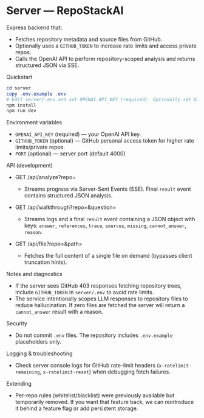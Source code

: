 
# Server — RepoStackAI

Express backend that:

- Fetches repository metadata and source files from GitHub.
- Optionally uses a `GITHUB_TOKEN` to increase rate limits and access private repos.
- Calls the OpenAI API to perform repository-scoped analysis and returns structured JSON via SSE.

Quickstart

```powershell
cd server
copy .env.example .env
# Edit server/.env and set OPENAI_API_KEY (required). Optionally set GITHUB_TOKEN.
npm install
npm run dev
```

Environment variables

- `OPENAI_API_KEY` (required) — your OpenAI API key.
- `GITHUB_TOKEN` (optional) — GitHub personal access token for higher rate limits/private repos.
- `PORT` (optional) — server port (default 4000)

API (development)

- GET /api/analyze?repo=<github-url>
   - Streams progress via Server-Sent Events (SSE). Final `result` event contains structured JSON analysis.

- GET /api/walkthrough?repo=<github-url>&question=<url-encoded-question>
   - Streams logs and a final `result` event containing a JSON object with keys: `answer`, `references`, `trace`, `sources`, `missing`, `cannot_answer`, `reason`.

- GET /api/file?repo=<github-url>&path=<path>
   - Fetches the full content of a single file on demand (bypasses client truncation hints).

Notes and diagnostics

- If the server sees GitHub 403 responses fetching repository trees, include `GITHUB_TOKEN` in `server/.env` to avoid rate limits.
- The service intentionally scopes LLM responses to repository files to reduce hallucination. If zero files are fetched the server will return a `cannot_answer` result with a reason.

Security

- Do not commit `.env` files. The repository includes `.env.example` placeholders only.

Logging & troubleshooting

- Check server console logs for GitHub rate-limit headers (`x-ratelimit-remaining`, `x-ratelimit-reset`) when debugging fetch failures.

Extending

- Per-repo rules (whitelist/blacklist) were previously available but temporarily removed. If you want that feature back, we can reintroduce it behind a feature flag or add persistent storage.

